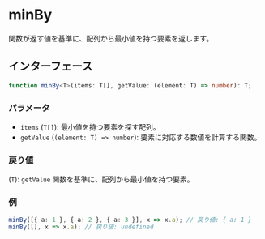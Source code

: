 # minBy

関数が返す値を基準に、配列から最小値を持つ要素を返します。

## インターフェース

```typescript
function minBy<T>(items: T[], getValue: (element: T) => number): T;
```

### パラメータ

- `items` (`T[]`): 最小値を持つ要素を探す配列。
- `getValue` (`(element: T) => number`): 要素に対応する数値を計算する関数。

### 戻り値

(`T`): `getValue` 関数を基準に、配列から最小値を持つ要素。

### 例

```typescript
minBy([{ a: 1 }, { a: 2 }, { a: 3 }], x => x.a); // 戻り値: { a: 1 }
minBy([], x => x.a); // 戻り値: undefined
```
